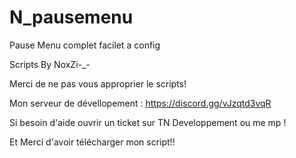 # N_pausemenu
Pause Menu complet facilet a config

Scripts By NoxZi-_- 

Merci de ne pas vous approprier le scripts!

Mon serveur de dévellopement : https://discord.gg/vJzqtd3vqR

Si besoin d'aide ouvrir un ticket sur TN Developpement ou me mp !

Et Merci d'avoir télécharger mon script!!

